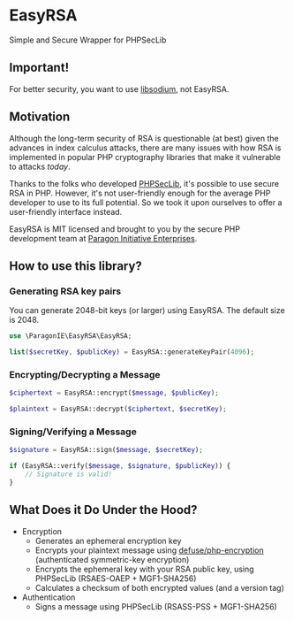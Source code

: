 # EasyRSA

Simple and Secure Wrapper for PHPSecLib

## Important!

For better security, you want to use [libsodium](https://pecl.php.net/package/libsodium), not EasyRSA.

## Motivation

Although the long-term security of RSA is questionable (at best) given the
advances in index calculus attacks, there are many issues with how RSA is
implemented in popular PHP cryptography libraries that make it vulnerable to
attacks *today*.

Thanks to the folks who developed [PHPSecLib](https://github.com/phpseclib/phpseclib),
it's possible to use secure RSA in PHP. However, it's not user-friendly enough
for the average PHP developer to use to its full potential. So we took it upon
ourselves to offer a user-friendly interface instead.

EasyRSA is MIT licensed and brought to you by the secure PHP development team at
[Paragon Initiative Enterprises](https://paragonie.com).

## How to use this library?

### Generating RSA key pairs

You can generate 2048-bit keys (or larger) using EasyRSA. The default size is 2048.

```php
use \ParagonIE\EasyRSA\EasyRSA;

list($secretKey, $publicKey) = EasyRSA::generateKeyPair(4096);
```

### Encrypting/Decrypting a Message

```php
$ciphertext = EasyRSA::encrypt($message, $publicKey);

$plaintext = EasyRSA::decrypt($ciphertext, $secretKey);
```

### Signing/Verifying a Message

```php
$signature = EasyRSA::sign($message, $secretKey);

if (EasyRSA::verify($message, $signature, $publicKey)) {
    // Signature is valid!
}
```

## What Does it Do Under the Hood?

* Encryption
    * Generates an ephemeral encryption key
    * Encrypts your plaintext message using [defuse/php-encryption](https://github.com/defuse/php-encryption)
      (authenticated symmetric-key encryption)
    * Encrypts the ephemeral key with your RSA public key, using PHPSecLib
      (RSAES-OAEP + MGF1-SHA256)
    * Calculates a checksum of both encrypted values (and a version tag)
* Authentication
    * Signs a message using PHPSecLib (RSASS-PSS + MGF1-SHA256)
